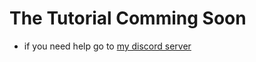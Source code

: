# The Tutorial Comming Soon

* if you need help go to [my discord server](https://invite.sx9.repl.co)
